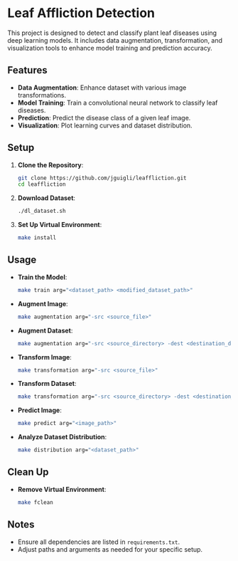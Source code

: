 # Leaf Affliction Detection

This project is designed to detect and classify plant leaf diseases using deep learning models. It includes data augmentation, transformation, and visualization tools to enhance model training and prediction accuracy.

## Features

- **Data Augmentation**: Enhance dataset with various image transformations.
- **Model Training**: Train a convolutional neural network to classify leaf diseases.
- **Prediction**: Predict the disease class of a given leaf image.
- **Visualization**: Plot learning curves and dataset distribution.

## Setup

1. **Clone the Repository**:
   ```bash
   git clone https://github.com/jguigli/leaffliction.git
   cd leaffliction
   ```

2. **Download Dataset**:
   ```bash
   ./dl_dataset.sh
   ```

3. **Set Up Virtual Environment**:
   ```bash
   make install
   ```

## Usage

- **Train the Model**:
  ```bash
  make train arg="<dataset_path> <modified_dataset_path>"
  ```

- **Augment Image**:
  ```bash
  make augmentation arg="-src <source_file>"
  ```

- **Augment Dataset**:
  ```bash
  make augmentation arg="-src <source_directory> -dest <destination_directory>"
  ```

- **Transform Image**:
  ```bash
  make transformation arg="-src <source_file>"
  ```

- **Transform Dataset**:
  ```bash
  make transformation arg="-src <source_directory> -dest <destination_directory>"
  ```

- **Predict Image**:
  ```bash
  make predict arg="<image_path>"
  ```

- **Analyze Dataset Distribution**:
  ```bash
  make distribution arg="<dataset_path>"
  ```

## Clean Up

- **Remove Virtual Environment**:
  ```bash
  make fclean
  ```

## Notes

- Ensure all dependencies are listed in `requirements.txt`.
- Adjust paths and arguments as needed for your specific setup.